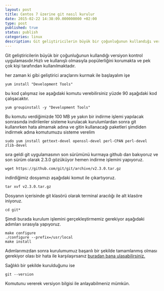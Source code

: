 ```yaml
---
layout: post
title: Centos 7 üzerine git nasıl kurulur
date: 2015-02-22 14:38:09.000000000 +02:00
type: post
published: true
status: publish
categories: linux
description: Git geliştiricilerin büyük bir çoğunluğunun kullandığı versiyon kontrol uygulamasıdır.Hızlı ve kullanışlı olmasıyla popülerliğini korumakta ve
---
```


Git geliştiricilerin büyük bir çoğunluğunun kullandığı versiyon kontrol uygulamasıdır.Hızlı ve kullanışlı olmasıyla popülerliğini korumakta ve pek çok kişi tarafından kullanılmaktadır.

her zaman ki gibi geliştirici araçlarını kurmak ile başlayalım işe

    yum install "Development Tools"

bu kod çalışmaz ise aşağıdaki komutu verebilirsiniz yüzde 90 aşağıdaki kod çalışacaktır.

    yum groupinstall -y "Development Tools"

Bu komutu verdiğimizde 100 MB ye yakın bir indirme işlemi yapılacak sonrasında indirilenler sisteme kurulacak kurulumlardan sonra git kullanırken hata almamak adına ve gitin kullanacağı paketleri şimdiden indirmek adına komutumuzu sisteme verelim

    sudo yum install gettext-devel openssl-devel perl-CPAN perl-devel zlib-devel

sıra geldi git uygulamasının son sürümünü kurmaya github dan bakıyoruz ve son sürüm olarak 2.3.0 gözüküyor hemen indirme işlemini yapıyoruz.

    wget https://github.com/git/git/archive/v2.3.0.tar.gz

indirdiğimiz dosyamızı aşağıdaki komut ile çıkartıyoruz.

    tar xvf v2.3.0.tar.gz

Dosyanın içerisinde git klasörü olarak terminal aracılığı ile alt klasöre iniyoruz.

    cd git*

Şimdi burada kurulum işlemini gerçekleştirmemiz gerekiyor aşağıdaki adımları sırasıyla yapıyoruz.

    make configure
    ./configure --prefix=/usr/local
    make install

Adımlarımızdan sonra kurulumumuz başarılı bir şekilde tamamlanmış olması gerekiyor olası bir hata ile karşılaşırsanız [buradan bana ulaşabilirsiniz.](https://mertcangokgoz.com/soru-cevap)

Sağlıklı bir şekilde kurulduğunu ise

    git --version

Komutunu vererek versiyon bilgisi ile anlayabilmeniz mümkün.
